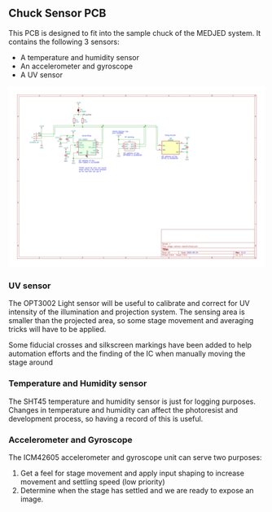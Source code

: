 ## Chuck Sensor PCB

This PCB is designed to fit into the sample chuck of the MEDJED system. It contains the following 3 sensors:

* A temperature and humidity sensor
* An accelerometer and gyroscope 
* A UV sensor

![](stage-sensor-board.svg)

### UV sensor

The OPT3002 Light sensor will be useful to calibrate and correct for UV intensity of the illumination and projection system. The sensing area is smaller than the projected area, so some stage movement and averaging tricks will have to be applied. 

Some fiducial crosses and silkscreen markings have been added to help automation efforts and the finding of the IC when manually moving the stage around

### Temperature and Humidity sensor

The SHT45 temperature and humidity sensor is just for logging purposes. Changes in temperature and humidity can affect the photoresist and development process, so having a record of this is useful.

### Accelerometer and Gyroscope

The ICM42605 accelerometer and gyroscope unit can serve two purposes:

1. Get a feel for stage movement and apply input shaping to increase movement and settling speed (low priority)
2. Determine when the stage has settled and we are ready to expose an image. 

